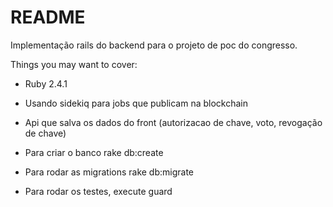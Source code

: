 # README

Implementação rails do backend para o projeto de poc do congresso.

Things you may want to cover:

* Ruby 2.4.1

* Usando sidekiq para jobs que publicam na blockchain

* Api que salva os dados do front (autorizacao de chave, voto, revogação de chave)

* Para criar o banco rake db:create

* Para rodar as migrations rake db:migrate

* Para rodar os testes, execute guard